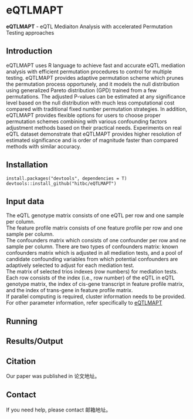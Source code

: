 # eQTLMAPT 
**eQTLMAPT** - eQTL Mediaiton Analysis with accelerated Permutation Testing approaches

## Introduction
eQTLMAPT uses R language to achieve fast and accurate eQTL mediation analysis with efficient permutation procedures to control for multiple testing. eQTLMAPT provides adaptive permutation scheme which prunes the permutation process opportunely, and it models the null distribution using generalized Pareto distribution (GPD) trained from a few permutations. The adjusted P-values can be estimated at any significance level based on the null distribution with much less computational cost compared with traditional fixed number permutation strategies. In addition, eQTLMAPT provides flexible options for users to choose proper permutation schemes combining with various confounding factors adjustment methods based on their practical needs. Experiments on real eQTL dataset demonstrate that eQTLMAPT provides higher resolution of estimated significance and is order of magnitude faster than compared methods with similar accuracy.

## Installation
    install.packages("devtools", dependencies = T)  
    devtools::install_github("hitbc/eQTLMAPT")

## Input data
The eQTL genotype matrix consists of one eQTL per row and one sample per column.  
The feature profile matrix consists of one feature profile per row and one sample per column.  
The confounders matrix which consists of one confounder per row and ne sample per column. There are two types of confounders matrix: known confounders matrix which is adjusted in all mediation tests, and a pool of candidate confounding variables from which potential confounders are adaptively selected to adjust for each mediation test.  
The matrix of selected trios indexes (row numbers) for mediation tests. Each row consists of the index (i.e., row number) of the eQTL in eQTL genotype matrix, the index of cis-gene transcript in feature profile matrix, and the index of trans-gene in feature profile matrix.  
If parallel computing is required, cluster information needs to be provided.  
For other parameter information, refer specifically to [eQTLMAPT](https://github.com/hitbc/eQTLMAPT)

## Running


## Results/Output


## Citation
Our paper was published in 论文地址。

## Contact
If you need help, please contact 邮箱地址。
